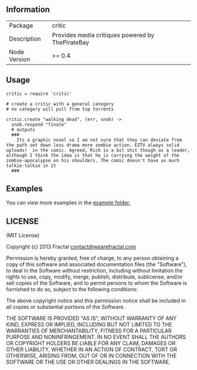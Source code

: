 ## Information

<table>
<tr> 
<td>Package</td><td>critic</td>
</tr>
<tr>
<td>Description</td>
<td>Provides media critiques powered by ThePirateBay</td>
</tr>
<tr>
<td>Node Version</td>
<td>>= 0.4</td>
</tr>
</table>

## Usage

```coffee-script
critic = require 'critic'

# create a critic with a general category
# no category will pull from top torrents

critic.create "walking dead", (err, snob) ->
  snob.respond "finale"
  # outputs
  ###
    Its a graphic novel so I am not sure that they can deviate from the path set down less drama more zombie action. EZTV always solid uploads!  in the comic. Agreed, Rick is a bit shit though as a leader, although I think the idea is that he is carrying the weight of the zombie-apocalypse on his shoulders. The comic doesn't have as much talkie-talkie in it
  ###
```

## Examples

You can view more examples in the [example folder.](https://github.com/wearefractal/APPNAME/tree/master/examples)

## LICENSE

(MIT License)

Copyright (c) 2013 Fractal <contact@wearefractal.com>

Permission is hereby granted, free of charge, to any person obtaining
a copy of this software and associated documentation files (the
"Software"), to deal in the Software without restriction, including
without limitation the rights to use, copy, modify, merge, publish,
distribute, sublicense, and/or sell copies of the Software, and to
permit persons to whom the Software is furnished to do so, subject to
the following conditions:

The above copyright notice and this permission notice shall be
included in all copies or substantial portions of the Software.

THE SOFTWARE IS PROVIDED "AS IS", WITHOUT WARRANTY OF ANY KIND,
EXPRESS OR IMPLIED, INCLUDING BUT NOT LIMITED TO THE WARRANTIES OF
MERCHANTABILITY, FITNESS FOR A PARTICULAR PURPOSE AND
NONINFRINGEMENT. IN NO EVENT SHALL THE AUTHORS OR COPYRIGHT HOLDERS BE
LIABLE FOR ANY CLAIM, DAMAGES OR OTHER LIABILITY, WHETHER IN AN ACTION
OF CONTRACT, TORT OR OTHERWISE, ARISING FROM, OUT OF OR IN CONNECTION
WITH THE SOFTWARE OR THE USE OR OTHER DEALINGS IN THE SOFTWARE.
